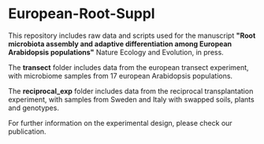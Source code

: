 # European-Root-Suppl

This repository includes raw data and scripts used for the manuscript **"Root microbiota assembly and adaptive differentiation among European Arabidopsis populations"**  Nature Ecology and Evolution, in press.

The **transect** folder includes data from the european transect experiment, with microbiome samples from 17 european Arabidopsis populations.

The **reciprocal_exp** folder includes data from the reciprocal transplantation experiment, with samples from Sweden and Italy with swapped soils, plants and genotypes.

For further information on the experimental design, please check our publication. 

